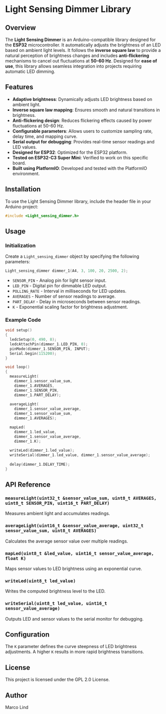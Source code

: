 # Light Sensing Dimmer Library

## Overview
The **Light Sensing Dimmer** is an Arduino-compatible library designed for the **ESP32** microcontroller. It automatically adjusts the brightness of an LED based on ambient light levels. It follows the **inverse square law** to provide a natural perception of brightness changes and includes **anti-flickering** mechanisms to cancel out fluctuations at **50-60 Hz**. Designed for **ease of use**, this library allows seamless integration into projects requiring automatic LED dimming.

## Features
- **Adaptive brightness**: Dynamically adjusts LED brightness based on ambient light.
- **Inverse square law mapping**: Ensures smooth and natural transitions in brightness.
- **Anti-flickering design**: Reduces flickering effects caused by power fluctuations at 50-60 Hz.
- **Configurable parameters**: Allows users to customize sampling rate, delay time, and mapping curve.
- **Serial output for debugging**: Provides real-time sensor readings and LED values.
- **Designed for ESP32**: Optimized for the ESP32 platform.
- **Tested on ESP32-C3 Super Mini**: Verified to work on this specific board.
- **Built using PlatformIO**: Developed and tested with the PlatformIO environment.

## Installation
To use the Light Sensing Dimmer library, include the header file in your Arduino project:

```cpp
#include <Light_sensing_dimmer.h>
```

## Usage

### Initialization
Create a `Light_sensing_dimmer` object by specifying the following parameters:

```cpp
Light_sensing_dimmer dimmer_1(A4, 3, 100, 20, 2500, 2);
```

- `SENSOR_PIN` - Analog pin for light sensor input.
- `LED_PIN` - Digital pin for dimmable LED output.
- `POLLING_RATE` - Interval in milliseconds for LED updates.
- `AVERAGES` - Number of sensor readings to average.
- `PART_DELAY` - Delay in microseconds between sensor readings.
- `K` - Exponential scaling factor for brightness adjustment.

### Example Code
```cpp
void setup()
{
  ledcSetup(0, 490, 8);
  ledcAttachPin(dimmer_1.LED_PIN, 0);
  pinMode(dimmer_1.SENSOR_PIN, INPUT);
  Serial.begin(115200);
}

void loop()
{
  measureLight(
    dimmer_1.sensor_value_sum,
    dimmer_1.AVERAGES,
    dimmer_1.SENSOR_PIN,
    dimmer_1.PART_DELAY);
  
  averageLight(
    dimmer_1.sensor_value_average,
    dimmer_1.sensor_value_sum,
    dimmer_1.AVERAGES);

  mapLed(
    dimmer_1.led_value,
    dimmer_1.sensor_value_average,
    dimmer_1.K);
  
  writeLed(dimmer_1.led_value);
  writeSerial(dimmer_1.led_value, dimmer_1.sensor_value_average);
  
  delay(dimmer_1.DELAY_TIME);
}
```

## API Reference

### `measureLight(uint32_t &sensor_value_sum, uint8_t AVERAGES, uint8_t SENSOR_PIN, uint16_t PART_DELAY)`
Measures ambient light and accumulates readings.

### `averageLight(uint16_t &sensor_value_average, uint32_t sensor_value_sum, uint8_t AVERAGES)`
Calculates the average sensor value over multiple readings.

### `mapLed(uint8_t &led_value, uint16_t sensor_value_average, float K)`
Maps sensor values to LED brightness using an exponential curve.

### `writeLed(uint8_t led_value)`
Writes the computed brightness level to the LED.

### `writeSerial(uint8_t led_value, uint16_t sensor_value_average)`
Outputs LED and sensor values to the serial monitor for debugging.

## Configuration
The `K` parameter defines the curve steepness of LED brightness adjustments. A higher `K` results in more rapid brightness transitions.

## License
This project is licensed under the GPL 2.0 License.

## Author
Marco Lind

